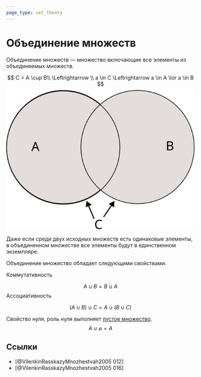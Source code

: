 ```yaml
---
page_type: set_theory
---
```

# Объединение множеств

Объединение множеств — множество включающие все элементы из объединяемых множеств.

$$
C = A \cup B\\
\Leftrightarrow \\
a \in C \Leftrightarrow a \in A \lor a \in B
$$
![](images/set_union01.svg)

Даже если среди двух исходных множеств есть одинаковые элементы, в объединенном множестве все элементы будут в единственном экземпляре.

Объединение множество обладает следующими свойствами.

Коммутативность

$$
A \cup B = B \cup A 
$$
Ассоциативность

$$
(A \cup B) \cup C = A \cup (B \cup C)
$$

Свойство нуля, роль нуля выполняет [пустое множество]([[20221125204951]]).
$$
A \cup \varnothing = A
$$

## Ссылки

* [@VilenkinRasskazyMnozhestvah2005 012]
* [@VilenkinRasskazyMnozhestvah2005 016]


